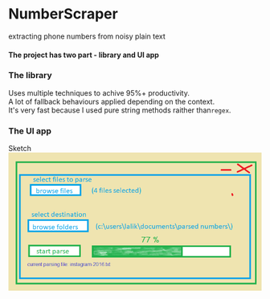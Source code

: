 # NumberScraper
extracting phone numbers from noisy plain text

#### The project has two part - library and UI app

### The library
Uses multiple techniques to achive 95%+ productivity.  
A lot of fallback behaviours applied depending on the context.  
It's very fast because I used pure string methods raither than`regex`.  


### The UI app
Sketch  
![sketch](NumberScrapperUI/ui_sketch.png?raw=true "UI sketch")
